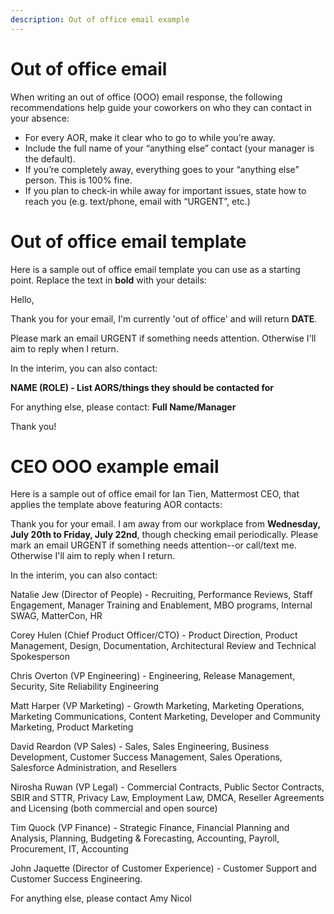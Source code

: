 ```yaml
---
description: Out of office email example
---
```


# Out of office email 

When writing an out of office (OOO) email response, the following recommendations help guide your coworkers on who they can contact in your absence:

* For every AOR, make it clear who to go to while you’re away.
* Include the full name of your “anything else” contact (your manager is the default). 
* If you’re completely away, everything goes to your “anything else” person. This is 100% fine. 
* If you plan to check-in while away for important issues, state how to reach you (e.g. text/phone, email with “URGENT”, etc.) 

# Out of office email template

Here is a sample out of office email template you can use as a starting point. Replace the text in **bold** with your details:

Hello, 
 
Thank you for your email, I'm currently 'out of office' and will return **DATE**. 
 
Please mark an email URGENT if something needs attention. Otherwise I'll aim to reply when I return.
 
In the interim, you can also contact:
 
**NAME (ROLE) - List AORS/things they should be contacted for**
 
For anything else, please contact: **Full Name/Manager**
 
Thank you!

# CEO OOO example email

Here is a sample out of office email for Ian Tien, Mattermost CEO, that applies the template above featuring AOR contacts:

Thank you for your email. I am away from our workplace from **Wednesday, July 20th to Friday, July 22nd**, though checking email periodically.
Please mark an email URGENT if something needs attention--or call/text me. Otherwise I'll aim to reply when I return.

In the interim, you can also contact:

Natalie Jew (Director of People) - Recruiting, Performance Reviews, Staff Engagement, Manager Training and Enablement, MBO programs, Internal SWAG, MatterCon, HR

Corey Hulen (Chief Product Officer/CTO) - Product Direction, Product Management, Design, Documentation, Architectural Review and Technical Spokesperson

Chris Overton (VP Engineering) - Engineering, Release Management, Security, Site Reliability Engineering

Matt Harper (VP Marketing) - Growth Marketing, Marketing Operations, Marketing Communications, Content Marketing, Developer and Community Marketing, Product Marketing 

David Reardon (VP Sales) - Sales, Sales Engineering, Business Development, Customer Success Management, Sales Operations, Salesforce Administration, and Resellers

Nirosha Ruwan (VP Legal) - Commercial Contracts, Public Sector Contracts, SBIR and STTR, Privacy Law, Employment Law, DMCA, Reseller Agreements and Licensing (both commercial and open source)

Tim Quock (VP Finance) - Strategic Finance, Financial Planning and Analysis, Planning, Budgeting & Forecasting, Accounting, Payroll, Procurement, IT, Accounting

John Jaquette (Director of Customer Experience) - Customer Support and Customer Success Engineering. 

For anything else, please contact Amy Nicol



